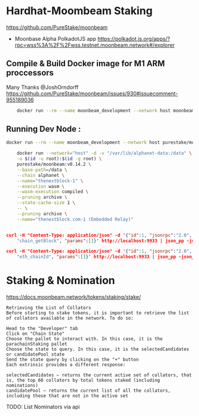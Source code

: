 # Hardhat-Moombeam Staking

https://github.com/PureStake/moonbeam

- Moonbase Alpha PolkadotJS app
  https://polkadot.js.org/apps/?rpc=wss%3A%2F%2Fwss.testnet.moonbeam.network#/explorer

## Compile & Build Docker image for M1 ARM proccessors

Many Thanks @JoshOrndorff
https://github.com/PureStake/moonbeam/issues/930#issuecomment-955189036

```bash
    docker run --rm --name moonbeam_development --network host moonbeam-0.13.2-arm --dev --rpc-methods unsafe --rpc-external --ws-external --pool-limit 100000 --ws-port 9944 --rpc-cors all
```

## Running Dev Node :

```bash
docker run --rm --name moonbeam_development --network host purestake/moonbeam:v0.14.2 --dev --rpc-methods unsafe --rpc-external --ws-external --pool-limit 100000 --ws-port 9944 --rpc-cors all
```

```bash
    docker run --network="host" -d -v "/var/lib/alphanet-data:/data" \
    -u $(id -u root):$(id -g root) \
    purestake/moonbeam:v0.14.2 \
    --base-path=/data \
    --chain alphanet \
    --name="thenextblock-1" \
    --execution wasm \
    --wasm-execution compiled \
    --pruning archive \
    --state-cache-size 1 \
    -- \
    --pruning archive \
    --name="thenextblock.com-1 (Embedded Relay)"

```

```json

curl -H "Content-Type: application/json" -d '{"id":1, "jsonrpc":"2.0", "method":
    "chain_getBlock", "params":[]}' http://localhost:9933 | json_pp -json_opt pretty,canonical

curl -H "Content-Type: application/json" -d '{"id":1, "jsonrpc":"2.0", "method":
    "eth_chainId", "params":[]}' http://localhost:9933 | json_pp -json_opt pretty,canonical

```

# Staking & Nomination

https://docs.moonbeam.network/tokens/staking/stake/

```
Retrieving the List of Collators
Before starting to stake tokens, it is important to retrieve the list of collators available in the network. To do so:

Head to the "Developer" tab
Click on "Chain State"
Choose the pallet to interact with. In this case, it is the parachainStaking pallet
Choose the state to query. In this case, it is the selectedCandidates or candidatePool state
Send the state query by clicking on the "+" button
Each extrinsic provides a different response:

selectedCandidates — returns the current active set of collators, that is, the top 60 collators by total tokens staked (including nominations)
candidatePool — returns the current list of all the collators, including those that are not in the active set
```

TODO: List Nominators via api
